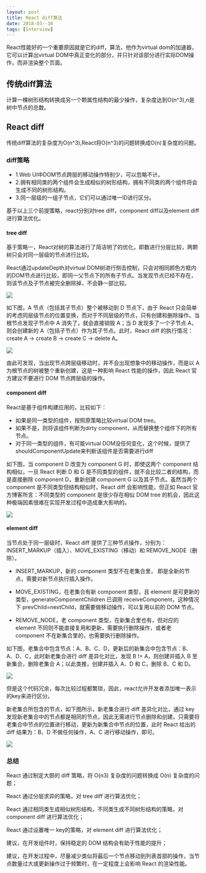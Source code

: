 ```yaml
---
layout: post
title: React diff算法
date: 2018-03--16
tags: [Interview]
---
```


React性能好的一个重要原因就是它的diff，算法，他作为virtual dom的加速器，它可以计算出virtual DOM中真正变化的部分，并只针对该部分进行实际DOM操作，而非渲染整个页面。

## 传统diff算法

计算一棵树形结构转换成另一个颗属性结构的最少操作，复杂度达到O(n^3),n是树中节点的总数。

## React diff

传统diff算法的复杂度为O(n^3),React将O(n^3)的问题转换成O(n)复杂度的问题。

### diff策略

- 1.Web UI中DOM节点跨层的移动操作特别少，可以忽略不计。
- 2.拥有相同类的两个组件会生成相似的树形结构，拥有不同类的两个组件将会生成不同的树形结构。
- 3.同一层级的一组子节点，它们可以通过唯一ID进行区分。

基于以上三个前提策略，react分别对tree diff，component diff以及element diff进行算法优化。

#### tree diff

基于策略一，React对树的算法进行了简洁明了的优化，即数进行分层比较，两颗树只会对同一层级的节点进行比较。

React通过updateDepth对virtual DOM树进行侧击控制，只会对相同颜色方框内的DOM节点进行比较，即同一父节点下的所有子节点。当发现节点已经不存在，则该节点及子节点被完全删除掉，不会静一部比较。

<img src="https://pic3.zhimg.com/80/0c08dbb6b1e0745780de4d208ad51d34_hd.jpg">

如下图，A 节点（包括其子节点）整个被移动到 D 节点下，由于 React 只会简单的考虑同层级节点的位置变换，而对于不同层级的节点，只有创建和删除操作。当根节点发现子节点中 A 消失了，就会直接销毁 A；当 D 发现多了一个子节点 A，则会创建新的 A（包括子节点）作为其子节点。此时，React diff 的执行情况：create A -> create B -> create C -> delete A。

<img src='https://pic3.zhimg.com/80/d712a73769688afe1ef1a055391d99ed_hd.jpg'>

由此可发现，当出现节点跨层级移动时，并不会出现想象中的移动操作，而是以 A 为根节点的树被整个重新创建，这是一种影响 React 性能的操作，因此 React 官方建议不要进行 DOM 节点跨层级的操作。

#### component diff

React是基于组件构建应用的，比较如下：

- 如果是同一类型的组件，按照原策略比较virtual DOM tree。
- 如果不是，则将该组件判断为dirty component，从而替换整个组件下的所有节点。
- 对于同一类型的组件，有可能virtual DOM没任何变化，这个时候，提供了shouldComponentUpdate来判断该组件是否需要进行diff

如下图，当 component D 改变为 component G 时，即使这两个 component 结构相似，一旦 React 判断 D 和 G 是不同类型的组件，就不会比较二者的结构，而是直接删除 component D，重新创建 component G 以及其子节点。虽然当两个 component 是不同类型但结构相似时，React diff 会影响性能，但正如 React 官方博客所言：不同类型的 component 是很少存在相似 DOM tree 的机会，因此这种极端因素很难在实现开发过程中造成重大影响的。

<img src='https://pic4.zhimg.com/80/52654992aba15fc90e2dac8b2387d0c4_hd.jpg'>

#### element diff

当节点处于同一层级时，React diff 提供了三种节点操作，分别为：INSERT_MARKUP（插入）、MOVE_EXISTING（移动）和 REMOVE_NODE（删除）。
 
- INSERT_MARKUP，新的 component 类型不在老集合里， 即是全新的节点，需要对新节点执行插入操作。

- MOVE_EXISTING，在老集合有新 component 类型，且 element 是可更新的类型，generateComponentChildren 已调用 receiveComponent，这种情况下 prevChild=nextChild，就需要做移动操作，可以复用以前的 DOM 节点。

- REMOVE_NODE，老 component 类型，在新集合里也有，但对应的 element 不同则不能直接复用和更新，需要执行删除操作，或者老 component 不在新集合里的，也需要执行删除操作。

如下图，老集合中包含节点：A、B、C、D，更新后的新集合中包含节点：B、A、D、C，此时新老集合进行 diff 差异化对比，发现 B != A，则创建并插入 B 至新集合，删除老集合 A；以此类推，创建并插入 A、D 和 C，删除 B、C 和 D。

<img src="https://pic3.zhimg.com/80/7541670c089b84c59b84e9438e92a8e9_hd.jpg">

但是这个代码冗余，每次比较过程都繁琐，因此，react允许开发者添加唯一表示的key来进行区分。

新老集合所包含的节点，如下图所示，新老集合进行 diff 差异化对比，通过 key 发现新老集合中的节点都是相同的节点，因此无需进行节点删除和创建，只需要将老集合中节点的位置进行移动，更新为新集合中节点的位置，此时 React 给出的 diff 结果为：B、D 不做任何操作，A、C 进行移动操作，即可。

<img src="https://pic3.zhimg.com/80/c0aa97d996de5e7f1069e97ca3accfeb_hd.jpg">


### 总结

React 通过制定大胆的 diff 策略，将 O(n3) 复杂度的问题转换成 O(n) 复杂度的问题；

React 通过分层求异的策略，对 tree diff 进行算法优化；

React 通过相同类生成相似树形结构，不同类生成不同树形结构的策略，对 component diff 进行算法优化；

React 通过设置唯一 key的策略，对 element diff 进行算法优化；

建议，在开发组件时，保持稳定的 DOM 结构会有助于性能的提升；

建议，在开发过程中，尽量减少类似将最后一个节点移动到列表首部的操作，当节点数量过大或更新操作过于频繁时，在一定程度上会影响 React 的渲染性能。